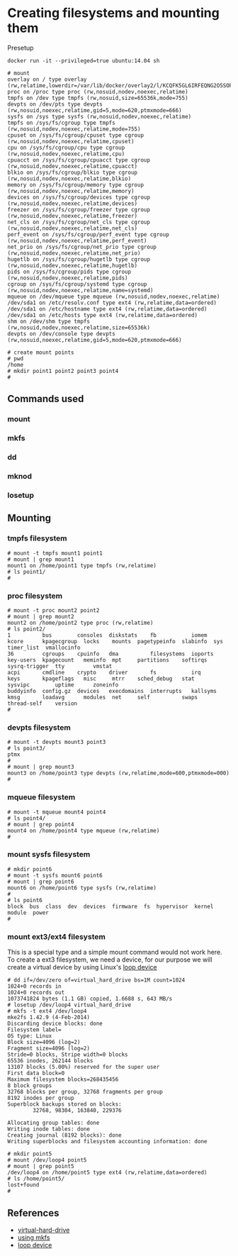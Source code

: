 # Creating filesystems and mounting them

Presetup
```
docker run -it --privileged=true ubuntu:14.04 sh

# mount
overlay on / type overlay (rw,relatime,lowerdir=/var/lib/docker/overlay2/l/KCQFK5GL6IRFEQNG2O5SOPPX7P:/var/lib/docker/overlay2/l/GCTWRQ66HSHDLU2LSCFHKXS4O3:/var/lib/docker/overlay2/l/PFJREKOSQGPLWHPM2VYHHX7EMJ:/var/lib/docker/overlay2/l/754R6HCR7EGN3HXUG4LM4HRB4C,upperdir=/var/lib/docker/overlay2/abd7830dfff2317e7e70c8cd596230da607da9643f96709fb5e97cb5e30da8a5/diff,workdir=/var/lib/docker/overlay2/abd7830dfff2317e7e70c8cd596230da607da9643f96709fb5e97cb5e30da8a5/work)
proc on /proc type proc (rw,nosuid,nodev,noexec,relatime)
tmpfs on /dev type tmpfs (rw,nosuid,size=65536k,mode=755)
devpts on /dev/pts type devpts (rw,nosuid,noexec,relatime,gid=5,mode=620,ptmxmode=666)
sysfs on /sys type sysfs (rw,nosuid,nodev,noexec,relatime)
tmpfs on /sys/fs/cgroup type tmpfs (rw,nosuid,nodev,noexec,relatime,mode=755)
cpuset on /sys/fs/cgroup/cpuset type cgroup (rw,nosuid,nodev,noexec,relatime,cpuset)
cpu on /sys/fs/cgroup/cpu type cgroup (rw,nosuid,nodev,noexec,relatime,cpu)
cpuacct on /sys/fs/cgroup/cpuacct type cgroup (rw,nosuid,nodev,noexec,relatime,cpuacct)
blkio on /sys/fs/cgroup/blkio type cgroup (rw,nosuid,nodev,noexec,relatime,blkio)
memory on /sys/fs/cgroup/memory type cgroup (rw,nosuid,nodev,noexec,relatime,memory)
devices on /sys/fs/cgroup/devices type cgroup (rw,nosuid,nodev,noexec,relatime,devices)
freezer on /sys/fs/cgroup/freezer type cgroup (rw,nosuid,nodev,noexec,relatime,freezer)
net_cls on /sys/fs/cgroup/net_cls type cgroup (rw,nosuid,nodev,noexec,relatime,net_cls)
perf_event on /sys/fs/cgroup/perf_event type cgroup (rw,nosuid,nodev,noexec,relatime,perf_event)
net_prio on /sys/fs/cgroup/net_prio type cgroup (rw,nosuid,nodev,noexec,relatime,net_prio)
hugetlb on /sys/fs/cgroup/hugetlb type cgroup (rw,nosuid,nodev,noexec,relatime,hugetlb)
pids on /sys/fs/cgroup/pids type cgroup (rw,nosuid,nodev,noexec,relatime,pids)
cgroup on /sys/fs/cgroup/systemd type cgroup (rw,nosuid,nodev,noexec,relatime,name=systemd)
mqueue on /dev/mqueue type mqueue (rw,nosuid,nodev,noexec,relatime)
/dev/sda1 on /etc/resolv.conf type ext4 (rw,relatime,data=ordered)
/dev/sda1 on /etc/hostname type ext4 (rw,relatime,data=ordered)
/dev/sda1 on /etc/hosts type ext4 (rw,relatime,data=ordered)
shm on /dev/shm type tmpfs (rw,nosuid,nodev,noexec,relatime,size=65536k)
devpts on /dev/console type devpts (rw,nosuid,noexec,relatime,gid=5,mode=620,ptmxmode=666)

# create mount points
# pwd
/home
# mkdir point1 point2 point3 point4
#
```

## Commands used

### mount

### mkfs

### dd

### mknod

### losetup

## Mounting 

### tmpfs filesystem
```
# mount -t tmpfs mount1 point1
# mount | grep mount1
mount1 on /home/point1 type tmpfs (rw,relatime)
# ls point1/
#
```

### proc filesystem
```
# mount -t proc mount2 point2
# mount | grep mount2
mount2 on /home/point2 type proc (rw,relatime)
# ls point2/
1          bus        consoles  diskstats    fb           iomem     kcore      kpagecgroup  locks    mounts  pagetypeinfo  slabinfo  sys            timer_list  vmallocinfo
36         cgroups    cpuinfo   dma          filesystems  ioports   key-users  kpagecount   meminfo  mpt     partitions    softirqs  sysrq-trigger  tty         vmstat
acpi       cmdline    crypto    driver       fs           irq       keys       kpageflags   misc     mtrr    sched_debug   stat      sysvipc        uptime      zoneinfo
buddyinfo  config.gz  devices   execdomains  interrupts   kallsyms  kmsg       loadavg      modules  net     self          swaps     thread-self    version
#
```

### devpts filesystem
```
# mount -t devpts mount3 point3
# ls point3/
ptmx
#
# mount | grep mount3
mount3 on /home/point3 type devpts (rw,relatime,mode=600,ptmxmode=000)
#
```

### mqueue filesystem
```
# mount -t mqueue mount4 point4
# ls point4/
# mount | grep point4
mount4 on /home/point4 type mqueue (rw,relatime)
#
```

### mount sysfs filesystem
```
# mkdir point6
# mount -t sysfs mount6 point6
# mount | grep point6
mount6 on /home/point6 type sysfs (rw,relatime)
#
# ls point6
block  bus  class  dev  devices  firmware  fs  hypervisor  kernel  module  power
#
```

### mount ext3/ext4 filesystem

This is a special type and a simple mount command would not work here. To create a ext3 filesystem, we need a device,
for our purpose we will create a virtual device by using Linux's [loop device](http://man7.org/linux/man-pages/man4/loop.4.html)

```
# dd if=/dev/zero of=virtual_hard_drive bs=1M count=1024
1024+0 records in
1024+0 records out
1073741824 bytes (1.1 GB) copied, 1.6688 s, 643 MB/s
# losetup /dev/loop4 virtual_hard_drive
# mkfs -t ext4 /dev/loop4
mke2fs 1.42.9 (4-Feb-2014)
Discarding device blocks: done
Filesystem label=
OS type: Linux
Block size=4096 (log=2)
Fragment size=4096 (log=2)
Stride=0 blocks, Stripe width=0 blocks
65536 inodes, 262144 blocks
13107 blocks (5.00%) reserved for the super user
First data block=0
Maximum filesystem blocks=268435456
8 block groups
32768 blocks per group, 32768 fragments per group
8192 inodes per group
Superblock backups stored on blocks:
        32768, 98304, 163840, 229376

Allocating group tables: done
Writing inode tables: done
Creating journal (8192 blocks): done
Writing superblocks and filesystem accounting information: done

# mkdir point5
# mount /dev/loop4 point5
# mount | grep point5
/dev/loop4 on /home/point5 type ext4 (rw,relatime,data=ordered)
# ls /home/point5/
lost+found
#
```

## References

- [virtual-hard-drive](https://superuser.com/questions/686064/how-to-attach-a-virtual-hard-drive-to-occupy-dev-sdb)
- [using mkfs](https://www.thegeekdiary.com/how-to-create-and-mount-filesystems-in-linux/)
- [loop device](http://man7.org/linux/man-pages/man4/loop.4.html)
